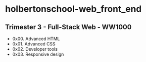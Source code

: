 # holbertonschool-web_front_end

## Trimester 3 - Full-Stack Web - WW1000
- 0x00. Advanced HTML
- 0x01. Advanced CSS
- 0x02. Developer tools
- 0x03. Responsive design